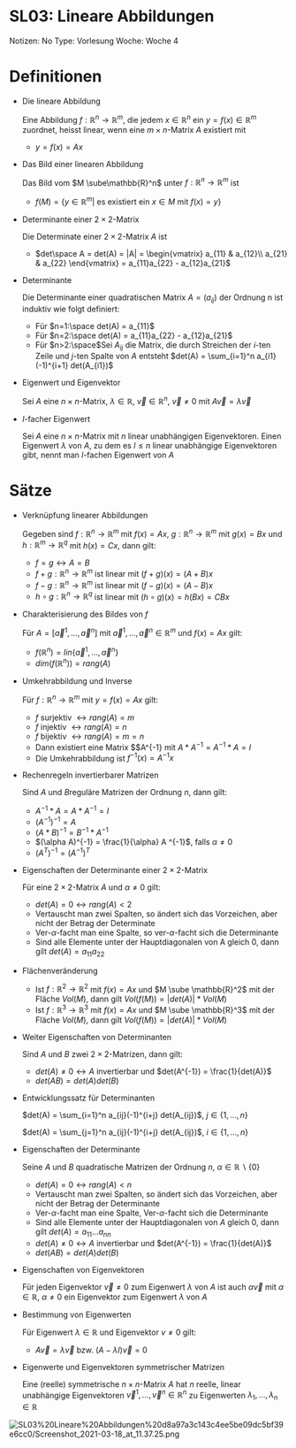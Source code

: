 # SL03: Lineare Abbildungen

Notizen: No
Type: Vorlesung
Woche: Woche 4

# Definitionen

- Die lineare Abbildung

    Eine Abbildung $f:\mathbb{R}^n \rightarrow\mathbb{R}^m$, die jedem $x\in\mathbb{R}^n$ ein $y = f(x)\in\mathbb{R}^m$ zuordnet, heisst linear, wenn eine $m\times n$-Matrix $A$ existiert mit

    - $y = f(x) = Ax$
- Das Bild einer linearen Abbildung

    Das Bild vom $M \sube\mathbb{R}^n$ unter $f: \mathbb{R}^n \rightarrow \mathbb{R}^m$ ist

    - $f(M) = \{ y \in \mathbb{R}^m |$ es existiert ein $x\in M$ mit $f(x) = y \}$
- Determinante einer $2\times2$-Matrix

    Die Determinate einer $2\times 2$-Matrix $A$ ist

    - $det\space A = det(A) = |A| = \begin{vmatrix}
    a_{11} & a_{12}\\
    a_{21} & a_{22}
    \end{vmatrix} = a_{11}a_{22} - a_{12}a_{21}$
- Determinante

    Die Determinante einer quadratischen Matrix $A = (a_{ij})$ der Ordnung n ist induktiv wie folgt definiert:

    - Für $n=1:\space det(A) = a_{11}$
    - Für $n=2:\space det(A) = a_{11}a_{22} - a_{12}a_{21}$
    - Für $n>2:\space$Sei $A_{ij}$ die Matrix, die durch Streichen der $i$-ten Zeile und $j$-ten Spalte von $A$ entsteht $det(A) = \sum_{i=1}^n a_{i1} (-1)^{i+1} det(A_{i1})$
- Eigenwert und Eigenvektor

    Sei $A$ eine $n\times n$-Matrix, $\lambda\in\mathbb{R}$, $\vec{v}\in\mathbb{R}^n$, $\vec{v}\neq 0$ mit $A\vec{v} = \lambda\vec{v}$

- $l$-facher Eigenwert

    Sei $A$ eine $n\times n$-Matrix mit $n$ linear unabhängigen Eigenvektoren. Einen Eigenwert $\lambda$ von $A$, zu dem es $l ≤ n$ linear unabhängige Eigenvektoren gibt, nennt man $l$-fachen Eigenwert von $A$

# Sätze

- Verknüpfung linearer Abbildungen

    Gegeben sind $f:\mathbb{R}^n \rightarrow \mathbb{R}^m$ mit $f(x) = Ax$, $g:\mathbb{R}^n\rightarrow\mathbb{R}^m$ mit $g(x) = Bx$ und $h:\mathbb{R}^m\rightarrow\mathbb{R}^q$ mit $h(x) = Cx$, dann gilt:

    - $f = g \leftrightarrow A = B$
    - $f+g: \mathbb{R}^n\rightarrow\mathbb{R}^m$ ist linear mit $(f+g)(x) = (A+B)x$
    - $f-g: \mathbb{R}^n\rightarrow\mathbb{R}^m$ ist linear mit $(f-g)(x) = (A-B)x$
    - $h\circ g:\mathbb{R}^n\rightarrow\mathbb{R}^q$ ist linear mit $(h\circ g)(x) = h(Bx) = CBx$
- Charakterisierung des Bildes von $f$

    Für $A = [\vec{a}^1, \dots , \vec{a}^n]$ mit $\vec{a}^1, \dots, \vec{a}^n \in\mathbb{R}^m$ und $f(x) = Ax$ gilt: 

    - $f(\mathbb{R}^n) = lin\{\vec{a}^1,\dots,\vec{a}^n\}$
    - $dim(f(\mathbb{R}^n)) = rang(A)$
- Umkehrabbildung und Inverse

    Für $f : \mathbb{R}^n \rightarrow \mathbb{R}^m$ mit $y = f(x) = Ax$ gilt:

    - $f$ surjektiv $\leftrightarrow rang(A) = m$
    - $f$ injektiv $\leftrightarrow rang(A) = n$
    - $f$ bijektiv $\leftrightarrow rang(A) = m =n$
    - Dann existiert eine Matrix $$A^{-1} mit $A * A^{-1} = A^{-1} * A = I$
    - Die Umkehrabbildung ist $f^{-1}(x) = A^{-1}x$
- Rechenregeln invertierbarer Matrizen

    Sind $A$ und $B$reguläre Matrizen der Ordnung $n$, dann gilt:

    - $A^{-1} * A = A * A^{-1} = I$
    - $(A^{-1})^{-1} = A$
    - $(A*B)^{-1} = B^{-1} * A^{-1}$
    - $(\alpha A)^{-1} = \frac{1}{\alpha} A ^{-1}$, falls $\alpha\neq 0$
    - $(A^T)^{-1} = (A^{-1})^T$
- Eigenschaften der Determinante einer $2\times2$-Matrix

    Für eine $2\times 2$-Matrix $A$ und $\alpha \neq 0$ gilt:

    - $det(A) = 0 \leftrightarrow rang(A) < 2$
    - Vertauscht man zwei Spalten, so ändert sich das Vorzeichen, aber nicht der Betrag der Determinate
    - Ver-$\alpha$-facht man eine Spalte, so ver-$\alpha$-facht sich die Determinante
    - Sind alle Elemente unter der Hauptdiagonalen von A gleich 0, dann gilt $det(A) = a_{11}a_{22}$
- Flächenveränderung
    - Ist $f : \mathbb{R}^2 \rightarrow\mathbb{R}^2$ mit $f(x) = Ax$ und $M \sube \mathbb{R}^2$ mit der Fläche $Vol(M)$, dann gilt $Vol(f(M)) = |det(A)| * Vol(M)$
    - Ist $f : \mathbb{R}^3 \rightarrow\mathbb{R}^3$ mit $f(x) = Ax$ und $M \sube \mathbb{R}^3$ mit der Fläche $Vol(M)$, dann gilt $Vol(f(M)) = |det(A)| * Vol(M)$
- Weiter Eigenschaften von Determinanten

    Sind $A$ und $B$ zwei $2\times 2$-Matrizen, dann gilt:

    - $det(A) \neq 0 \leftrightarrow A$ invertierbar und $det(A^{-1}) = \frac{1}{det(A)}$
    - $det(AB) = det(A) det(B)$
- Entwicklungssatz für Determinanten

    $det(A) = \sum_{i=1}^n a_{ij}(-1)^{i+j} det(A_{ij})$, $j\in\{1,\dots,n\}$

    $det(A) = \sum_{j=1}^n a_{ij}(-1)^{i+j} det(A_{ij})$, $i\in\{1,\dots,n\}$

- Eigenschaften der Determinante

    Seine $A$ und $B$ quadratische Matrizen der Ordnung $n$, $\alpha\in\mathbb{R} \backslash \{0\}$

    - $det(A) = 0 \leftrightarrow rang(A) < n$
    - Vertauscht man zwei Spalten, so ändert sich  das Vorzeichen, aber nicht der Betrag der Determinante
    - Ver-$\alpha$-facht man eine Spalte, Ver-$\alpha$-facht sich die Determinante
    - Sind alle Elemente unter der Hauptdiagonalen von $A$ gleich 0, dann gilt $det(A) = a_{11}\dots a_{nn}$
    - $det(A) \neq 0 \leftrightarrow A$ invertierbar und $det(A^{-1}) = \frac{1}{det(A)}$
    - $det(AB) = det(A) det(B)$
- Eigenschaften von Eigenvektoren

    Für jeden Eigenvektor $\vec{v}\neq 0$ zum Eigenwert $\lambda$ von $A$ ist auch $\alpha\vec{v}$ mit $\alpha\in\mathbb{R}$, $\alpha\neq 0$ ein Eigenvektor zum Eigenwert $\lambda$ von $A$

- Bestimmung von Eigenwerten

    Für Eigenwert $\lambda\in\mathbb{R}$ und Eigenvektor $v\neq 0$ gilt:

    - $A\vec{v}=\lambda\vec{v}$ bzw. $(A-\lambda I)\vec{v} = 0$
- Eigenwerte und Eigenvektoren symmetrischer Matrizen

    Eine (reelle) symmetrische $n\times n$-Matrix $A$ hat $n$ reelle, linear unabhängige Eigenvektoren $\vec{v}^1,\dots,\vec{v}^n \in\mathbb{R}^n$ zu Eigenwerten $\lambda_1,\dots,\lambda_n\in\mathbb{R}$

![SL03%20Lineare%20Abbildungen%20d8a97a3c143c4ee5be09dc5bf39e6cc0/Screenshot_2021-03-18_at_11.37.25.png](SL03%20Lineare%20Abbildungen%20d8a97a3c143c4ee5be09dc5bf39e6cc0/Screenshot_2021-03-18_at_11.37.25.png)